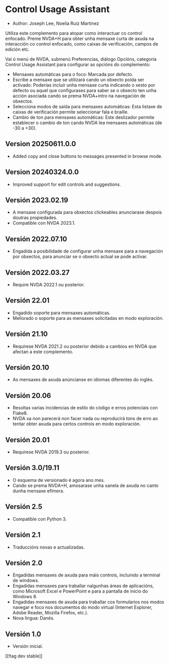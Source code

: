 # Control Usage Assistant #

* Author: Joseph Lee, Noelia Ruiz Martínez

Utiliza este complemento para atopar como interactuar co control enfocado.
Preme NVDA+H para obter unha mensaxe curta de axuda na interacción co
control enfocado, como caixas de verificación, campos de edición etc.

Vai ó menú de NVDA, submenú Preferencias, diálogo Opcións, categoría Control
Usage Assistant para configurar as opcións do complemento:

* Mensaxes automáticas para o foco: Marcada por defecto.
* Escribe a mensaxe que se utilizará cando un obxecto poida ser activado:
  Poderías incluír unha mensaxe curta indicando o xesto por defecto ou aquel
  que configurases para saber se o obxecto ten unha acción asociada cando se
  prema NVDA+intro na navegación de obxectos.
* Selecciona modos de saída para mensaxes automáticas: Esta listaxe de
  caixas de verificación permite seleccionar fala e braille.
* Cambio de ton para mensaxes automáticas: Este deslizador permite
  establecer o cambio de ton cando NVDA lea mensaxes automáticas (de -30 a
  +30).

## Version 20250611.0.0

* Added copy and close buttons to messages presented in browse mode.

## Version 20240324.0.0

* Improved support for edit controls and suggestions.

## Versión 2023.02.19

* A mensaxe configurada para obxectos clickeables anunciarase despois
  doutras propiedades.
* Compatible con NVDA 2023.1.

## Versión 2022.07.10

* Engadida a posibilidade de configurar unha mensaxe para a navegación por
  obxectos, para anunciar se o obxecto actual se pode activar.

## Versión 2022.03.27

* Require NVDA 2022.1 ou posterior.

## Versión 22.01

* Engadido soporte para mensaxes automáticas.
* Mellorado o soporte para as mensaxes solicitadas en modo exploración.

## Versión 21.10

* Requírese NVDA 2021.2 ou posterior debido a cambios en NVDA que afectan a
  este complemento.

## Versión 20.10

* As mensaxes de axuda anúncianse en idiomas diferentes do inglés.

## Versión 20.06

* Resoltas varias incidencias de estilo do código e erros potenciais con
  Flake8.
* NVDA xa non parecerá non facer nada ou reproducirá tons de erro ao tentar
  obter axuda para certos controis en modo exploración.

## Versión 20.01

* Requírese NVDA 2019.3 ou posterior.

## Versión 3.0/19.11

* O esquema de versionado é agora ano.mes.
* Cando se prema NVDA+H, amosarase unha xanela de axuda no canto dunha
  mensaxe efímera.

## Versión 2.5

* Compatible con Python 3.

## Versión 2.1

* Traduccións novas e actualizadas.

## Versión 2.0

* Engadidas mensaxes de axuda para máis controis, incluindo a terminal de
  windows.
* Engadidas mensaxes para traballar nalgunhas áreas de aplicacións, como
  Microsoft Excel e PowerPoint e para a pantalla de inicio do Windows 8.
* Engadidas mensaxes de axuda para traballar cos formularios nos modos
  navegar e foco nos documentos do modo virtual (Internet Explorer, Adobe
  Reader, Mozilla Firefox, etc.).
* Nova lingua: Danés.

## Versión 1.0

* Versión inicial.

[[!tag dev stable]]
